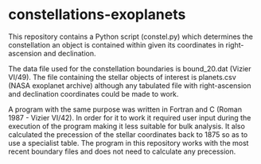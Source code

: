 # constellations-exoplanets

This repository contains a Python script (constel.py) which determines the constellation an object is contained within given its coordinates in right-ascension and declination.

The data file used for the constellation boundaries is bound_20.dat (Vizier VI/49). The file containing the stellar objects of interest is planets.csv (NASA exoplanet archive) although any tabulated file with right-ascension and declination coordinates could be made to work.

A program with the same purpose was written in Fortran and C (Roman 1987 - Vizier VI/42). In order for it to work  it required user input during the execution of the program making it less suitable for bulk analysis. It also calculated the precession of the stellar coordinates back to 1875 so as to use a specialist table. The program in this repository works with the most recent boundary files and does not need to calculate any precession.
